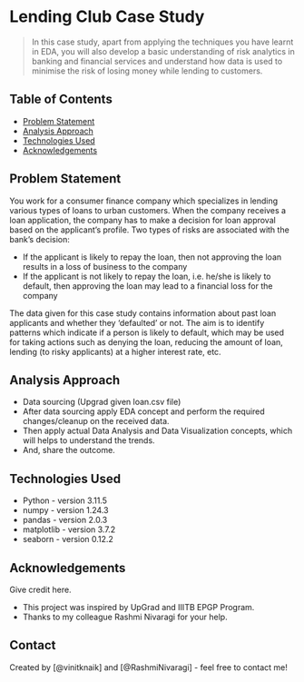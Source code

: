 # Lending Club Case Study
> In this case study, apart from applying the techniques you have learnt in EDA, you will also develop a basic understanding of risk analytics in banking and financial services and understand how data is used to minimise the risk of losing money while lending to customers.


## Table of Contents
* [Problem Statement](#problem-statement)
* [Analysis Approach](#analysis-approach)
* [Technologies Used](#conclusions)
* [Acknowledgements](#acknowledgements)

<!-- You can include any other section that is pertinent to your problem -->

## Problem Statement
You work for a consumer finance company which specializes in lending various types of loans to urban customers. When the company receives a loan application, the company has to make a decision for loan approval based on the applicant’s profile. Two types of risks are associated with the bank’s decision:

* If the applicant is likely to repay the loan, then not approving the loan results in a loss of business to the company
* If the applicant is not likely to repay the loan, i.e. he/she is likely to default, then approving the loan may lead to a financial loss for the company

The data given for this case study contains information about past loan applicants and whether they ‘defaulted’ or not. The aim is to identify patterns which indicate if a person is likely to default, which may be used for taking actions such as denying the loan, reducing the amount of loan, lending (to risky applicants) at a higher interest rate, etc.


<!-- You don't have to answer all the questions - just the ones relevant to your project. -->

## Analysis Approach
- Data sourcing (Upgrad given loan.csv file)
- After data sourcing apply EDA concept and perform the required changes/cleanup on the received data.
- Then apply actual Data Analysis and Data Visualization concepts, which will helps to understand the trends.
- And, share the outcome.

<!-- You don't have to answer all the questions - just the ones relevant to your project. -->

## Technologies Used
- Python - version 3.11.5
- numpy - version 1.24.3
- pandas - version 2.0.3
- matplotlib - version 3.7.2
- seaborn - version 0.12.2

<!-- As the libraries versions keep on changing, it is recommended to mention the version of library used in this project -->

## Acknowledgements
Give credit here.
- This project was inspired by UpGrad and IIITB EPGP Program.
- Thanks to my colleague Rashmi Nivaragi for your help.  


## Contact
Created by [@vinitknaik] and [@RashmiNivaragi] - feel free to contact me!


<!-- Optional -->
<!-- ## License -->
<!-- This project is open source and available under the [... License](). -->

<!-- You don't have to include all sections - just the one's relevant to your project -->
